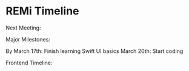 # REMi Timeline
Next Meeting: 

Major Milestones: 

  By March 17th: Finish learning Swift UI basics
  March 20th: Start coding 
  
Frontend Timeline: 
  
  

